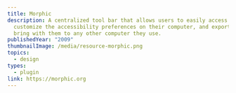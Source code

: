 ```yaml
---
title: Morphic
description: A centralized tool bar that allows users to easily access and
  customize the accessibility preferences on their computer, and export it to
  bring with them to any other computer they use.
publishedYear: "2009"
thumbnailImage: /media/resource-morphic.png
topics:
  - design
types:
  - plugin
link: https://morphic.org
---
```

